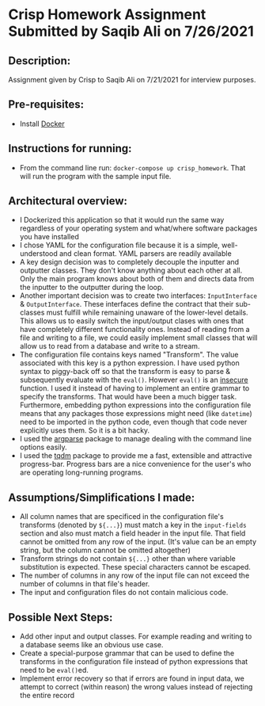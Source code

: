 # Crisp Homework Assignment Submitted by Saqib Ali on 7/26/2021


## Description:
Assignment given by Crisp to Saqib Ali on 7/21/2021 for interview purposes.

## Pre-requisites: 
- Install [Docker](https://www.docker.com/)

## Instructions for running: 
- From the command line run: `docker-compose up crisp_homework`. 
That will run the program with the sample input file.

## Architectural overview:
- I Dockerized this application so that it would run the same way regardless of your operating system 
and what/where software packages you have installed
- I chose YAML for the configuration file because it is a simple, well-understood and clean format. YAML parsers are readily available
- A key design decision was to completely decouple the inputter and outputter classes. They don't know anything about each other at all. 
Only the main program knows about both of them and directs data from the inputter to the outputter during the loop.
- Another important decision was to create two interfaces: `InputInterface` & `OutputInterface`. These interfaces define the contract that their sub-classes
must fulfill while remaining unaware of the lower-level details. This allows us to easily switch the 
input/output clases with ones that have completely different functionality ones. Instead of reading from a file and writing to a file, 
we could easily implement small classes that will allow us to read from a database and write to a stream. 
- The configuration file contains keys named "Transform". The value associated with this key
is a python expression. I have used python syntax to piggy-back off so that the transform is easy to parse & subsequently evaluate
with the `eval()`. However `eval()` is an [insecure](https://realpython.com/python-eval-function/#minimizing-the-security-issues-of-eval) function. I used it 
instead of having to implement an entire grammar to specify the transforms. That would have been a
much bigger task. Furthermore, embedding python expressions into the configuration file means that any packages those expressions might need (like `datetime`)
need to be imported in the python code, even though that code never explicitly uses them. So it is a bit hacky.
- I used the [argparse](https://docs.python.org/3/library/argparse.html) package to manage dealing with the command line options easily.
- I used the [tqdm](https://github.com/tqdm/tqdm) package to provide me a fast, extensible and attractive progress-bar. Progress bars are a nice convenience 
for the user's who are operating long-running programs.
 
## Assumptions/Simplifications I made: 
- All column names that are specificed in the configuration file's transforms (denoted by `${...}`) must match a key in the `input-fields` section 
and also must match a field header in the input file. That field cannot be omitted from any row of the input.
(It's value can be an empty string, but the column cannot be omitted altogether)
- Transform strings do not contain `${...}` other than where variable substitution is expected. These special characters cannot be escaped.
- The number of columns in any row of the input file can not exceed the number of columns in that file's header.
- The input and configuration files do not contain malicious code.

## Possible Next Steps:
- Add other input and output classes. 
For example reading and writing to a database seems like an obvious use case.
- Create a special-purpose grammar that can be used to define the transforms in the configuration file instead of python expressions that need to be
`eval()`ed.
- Implement error recovery so that if errors are found in input data, we attempt to correct (within reason) the wrong values instead of rejecting the entire record

